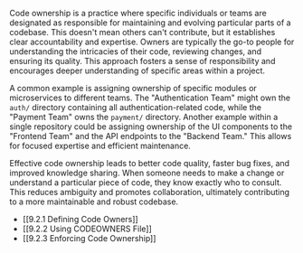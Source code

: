 Code ownership is a practice where specific individuals or teams are designated as responsible for maintaining and evolving particular parts of a codebase. This doesn't mean others can't contribute, but it establishes clear accountability and expertise. Owners are typically the go-to people for understanding the intricacies of their code, reviewing changes, and ensuring its quality. This approach fosters a sense of responsibility and encourages deeper understanding of specific areas within a project.

A common example is assigning ownership of specific modules or microservices to different teams. The "Authentication Team" might own the `auth/` directory containing all authentication-related code, while the "Payment Team" owns the `payment/` directory. Another example within a single repository could be assigning ownership of the UI components to the "Frontend Team" and the API endpoints to the "Backend Team." This allows for focused expertise and efficient maintenance.

Effective code ownership leads to better code quality, faster bug fixes, and improved knowledge sharing. When someone needs to make a change or understand a particular piece of code, they know exactly who to consult. This reduces ambiguity and promotes collaboration, ultimately contributing to a more maintainable and robust codebase.

- [[9.2.1 Defining Code Owners]]
- [[9.2.2 Using CODEOWNERS File]]
- [[9.2.3 Enforcing Code Ownership]]